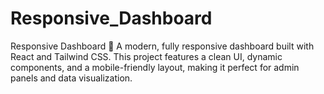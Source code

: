 # Responsive_Dashboard
Responsive Dashboard 🌟 A modern, fully responsive dashboard built with React and Tailwind CSS. This project features a clean UI, dynamic components, and a mobile-friendly layout, making it perfect for admin panels and data visualization.
